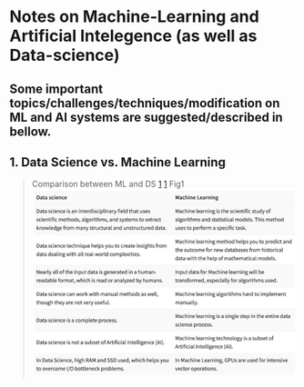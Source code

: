 # Notes on Machine-Learning and Artificial Intelegence (as well as Data-science)

## **Some important topics/challenges/techniques/modification on ML and AI systems are suggested/described in bellow.**


## 1. Data Science vs. Machine Learning 

> Comparison between ML and DS [1](Fig1)
[1](https://www.guru99.com)
Fig1 ![alt text](fig1.jpeg)


 
